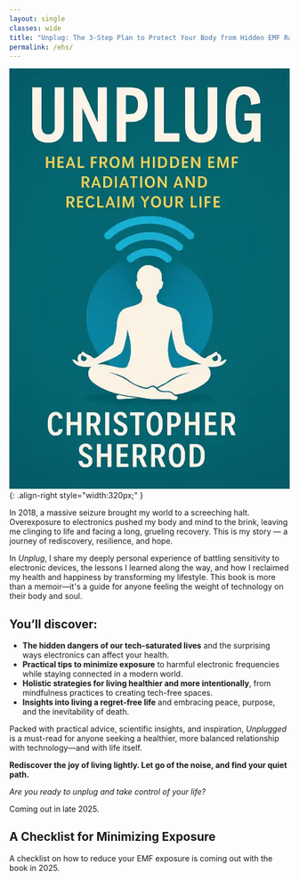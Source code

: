 ```yaml
---
layout: single
classes: wide
title: "Unplug: The 3-Step Plan to Protect Your Body from Hidden EMF Radiation and Reclaim Your Health"
permalink: /ehs/
---
```

![Unplug](/assets/images/books/Unplug.webp){: .align-right style="width:320px;" }

In 2018, a massive seizure brought my world to a screeching halt. Overexposure to electronics pushed my body and mind to the brink, leaving me clinging to life and facing a long, grueling recovery. This is my story — a journey of rediscovery, resilience, and hope.  

In *Unplug*, I share my deeply personal experience of battling sensitivity to electronic devices, the lessons I learned along the way, and how I reclaimed my health and happiness by transforming my lifestyle. This book is more than a memoir—it's a guide for anyone feeling the weight of technology on their body and soul.  

## You’ll discover:  
- **The hidden dangers of our tech-saturated lives** and the surprising ways electronics can affect your health.  
- **Practical tips to minimize exposure** to harmful electronic frequencies while staying connected in a modern world.  
- **Holistic strategies for living healthier and more intentionally**, from mindfulness practices to creating tech-free spaces.  
- **Insights into living a regret-free life** and embracing peace, purpose, and the inevitability of death.  

Packed with practical advice, scientific insights, and inspiration, *Unplugged* is a must-read for anyone seeking a healthier, more balanced relationship with technology—and with life itself.  

**Rediscover the joy of living lightly. Let go of the noise, and find your quiet path.**  

*Are you ready to unplug and take control of your life?*

Coming out in late 2025.

## A Checklist for Minimizing Exposure
A checklist on how to reduce your EMF exposure is coming out with the book in 2025.